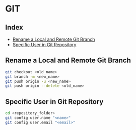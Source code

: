 # GIT

## Index

* [Rename a Local and Remote Git Branch](#Rename-a-Local-and-Remote-Git-Branch)
* [Specific User in Git Repository](#Specific-User-in-Git-Repository)

## Rename a Local and Remote Git Branch

```bash
git checkout <old_name>
git branch -m <new_name>
git push origin -u <new_name>
git push origin --delete <old_name>
```

## Specific User in Git Repository

```bash
cd <repository_folder>
git config user.name "<name>"
git config user.email "<email>"
```
